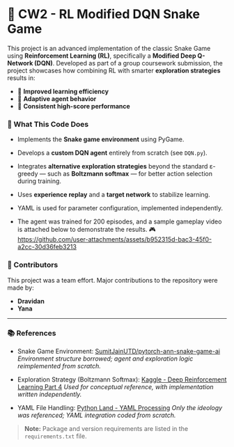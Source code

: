 # 🐍 CW2 - RL Modified DQN Snake Game

This project is an advanced implementation of the classic Snake Game using **Reinforcement Learning (RL)**, specifically a **Modified Deep Q-Network (DQN)**. Developed as part of a group coursework submission, the project showcases how combining RL with smarter **exploration strategies** results in:

* 🚀 **Improved learning efficiency**
* 🧠 **Adaptive agent behavior**
* 🎯 **Consistent high-score performance**

### 🔧 What This Code Does

* Implements the **Snake game environment** using PyGame.
* Develops a **custom DQN agent** entirely from scratch (see `DQN.py`).
* Integrates **alternative exploration strategies** beyond the standard ε-greedy — such as **Boltzmann softmax** — for better action selection during training.
* Uses **experience replay** and a **target network** to stabilize learning.
* YAML is used for parameter configuration, implemented independently.

* The agent was trained for 200 episodes, and a sample gameplay video is attached below to demonstrate the results. 🎮
  https://github.com/user-attachments/assets/b952315d-bac3-45f0-a2cc-30d36feb3213
  

### 👥 Contributors

This project was a team effort. Major contributions to the repository were made by:

* **Dravidan**
* **Yana**

---

### 📚 References

* Snake Game Environment:
  [SumitJainUTD/pytorch-ann-snake-game-ai](https://github.com/SumitJainUTD/pytorch-ann-snake-game-ai)
  *Environment structure borrowed; agent and exploration logic reimplemented from scratch.*

* Exploration Strategy (Boltzmann Softmax):
  [Kaggle - Deep Reinforcement Learning Part 4](https://www.kaggle.com/code/yashsahu/deep-reinforcement-learning-part-4)
  *Used for conceptual reference, with implementation written independently.*

* YAML File Handling:
  [Python Land - YAML Processing](https://python.land/data-processing/python-yaml)
  *Only the ideology was referenced; YAML integration coded from scratch.*

> **Note:** Package and version requirements are listed in the `requirements.txt` file.
